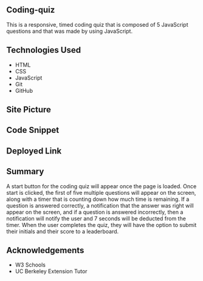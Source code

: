 ## Coding-quiz

This is a responsive, timed coding quiz that is composed of 5 JavaScript questions and that was made by using JavaScript.

## Technologies Used 

* HTML
* CSS
* JavaScript
* Git
* GitHub

## Site Picture


## Code Snippet 


## Deployed Link


## Summary

A start button for the coding quiz will appear once the page is loaded. Once start is clicked, the first of five multiple questions will appear on the screen, along with a timer that is counting down how much time is remaining. If a question is answered correctly, a notification that the answer was right will appear on the screen, and if a question is answered incorrectly, then a notification will notify the user and 7 seconds will be deducted from the timer. When the user completes the quiz, they will have the option to submit their initials and their score to a leaderboard.

## Acknowledgements 

* W3 Schools
* UC Berkeley Extension Tutor